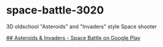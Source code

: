 # space-battle-3020
3D oldschool "Asteroids" and "Invaders" style Space shooter

[## Asteroids & Invaders - Space Battle on Google Play](https://play.google.com/store/apps/details?id=com.GirraGames.spacebattle)
